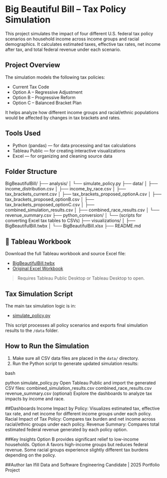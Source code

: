 # Big Beautiful Bill – Tax Policy Simulation
This project simulates the impact of four different U.S. federal tax policy scenarios on household income across income groups and racial demographics. It calculates estimated taxes, effective tax rates, net income after tax, and total federal revenue under each scenario.

## Project Overview
The simulation models the following tax policies:

- Current Tax Code  
- Option A – Regressive Adjustment  
- Option B – Progressive Reform  
- Option C – Balanced Bracket Plan  

It helps analyze how different income groups and racial/ethnic populations would be affected by changes in tax brackets and rates.

## Tools Used
- Python (pandas) — for data processing and tax calculations  
- Tableau Public — for creating interactive visualizations  
- Excel — for organizing and cleaning source data  

## Folder Structure
BigBeautifulBill/
├── analysis/
│   └── simulate_policy.py
├── data/
│   ├── income_distribution.csv
│   ├── income_by_race.csv
│   ├── tax_brackets_current.csv
│   ├── tax_brackets_proposed_optionA.csv
│   ├── tax_brackets_proposed_optionB.csv
│   ├── tax_brackets_proposed_optionC.csv
│   ├── combined_simulation_results.csv
│   ├── combined_race_results.csv
│   └── revenue_summary.csv
├── python_conversion/
│   └── (scripts for converting Excel tax tables to CSVs)
├── visualizations/
│   ├── BigBeautifulBill.twbx
│   └── BigBeautifulBill.xlsx
├── README.md

## 📂 Tableau Workbook
Download the full Tableau workbook and source Excel file:

- [BigBeautifulBill.twbx](./visualizations/BigBeautifulBill.twbx)
- [Original Excel Workbook](./visualizations/BigBeautifulBill.xlsx)

> Requires Tableau Public Desktop or Tableau Desktop to open.

## Tax Simulation Script
The main tax simulation logic is in:

- [simulate_policy.py](./analysis/simulate_policy.py)

This script processes all policy scenarios and exports final simulation results to the `/data` folder.

## How to Run the Simulation
1. Make sure all CSV data files are placed in the `data/` directory.  
2. Run the Python script to generate updated simulation results:

bash

python simulate_policy.py
Open Tableau Public and import the generated CSV files:
combined_simulation_results.csv
combined_race_results.csv
revenue_summary.csv (optional)
Explore the dashboards to analyze tax impacts by income and race.

##Dashboards
Income Impact by Policy: Visualizes estimated tax, effective tax rate, and net income for different income groups under each policy.
Racial Impact of Tax Policy: Compares tax burden and net income across racial/ethnic groups under each policy.
Revenue Summary: Compares total estimated federal revenue generated by each policy option.

##Key Insights
Option B provides significant relief to low-income households.
Option A favors high-income groups but reduces federal revenue.
Some racial groups experience slightly different tax burdens depending on the policy.

##Author
Ian Ifill
Data and Software Engineering Candidate | 2025 Portfolio Project
